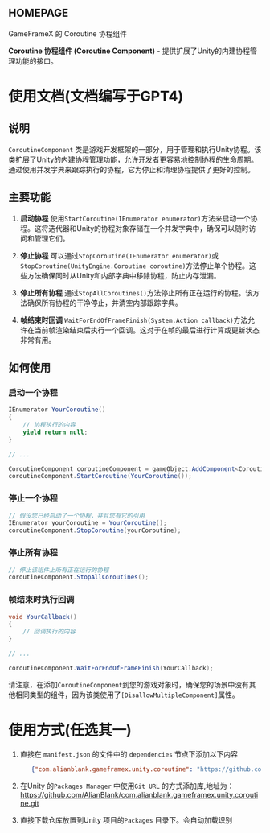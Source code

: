 ﻿## HOMEPAGE

GameFrameX 的 Coroutine 协程组件

**Coroutine 协程组件 (Coroutine Component)** - 提供扩展了Unity的内建协程管理功能的接口。

# 使用文档(文档编写于GPT4)

## 说明

`CoroutineComponent` 类是游戏开发框架的一部分，用于管理和执行Unity协程。该类扩展了Unity的内建协程管理功能，允许开发者更容易地控制协程的生命周期。通过使用并发字典来跟踪执行的协程，它为停止和清理协程提供了更好的控制。

## 主要功能

1. **启动协程**
   使用`StartCoroutine(IEnumerator enumerator)`方法来启动一个协程。这将迭代器和Unity的协程对象存储在一个并发字典中，确保可以随时访问和管理它们。

2. **停止协程**
   可以通过`StopCoroutine(IEnumerator enumerator)`或`StopCoroutine(UnityEngine.Coroutine coroutine)`方法停止单个协程。这些方法确保同时从Unity和内部字典中移除协程，防止内存泄漏。

3. **停止所有协程**
   通过`StopAllCoroutines()`方法停止所有正在运行的协程。该方法确保所有协程的干净停止，并清空内部跟踪字典。

4. **帧结束时回调**
   `WaitForEndOfFrameFinish(System.Action callback)`方法允许在当前帧渲染结束后执行一个回调。这对于在帧的最后进行计算或更新状态非常有用。

## 如何使用

### 启动一个协程

```csharp
IEnumerator YourCoroutine()
{
    // 协程执行的内容
    yield return null;
}

// ...

CoroutineComponent coroutineComponent = gameObject.AddComponent<CoroutineComponent>();
coroutineComponent.StartCoroutine(YourCoroutine());
```

### 停止一个协程

```csharp
// 假设您已经启动了一个协程，并且您有它的引用
IEnumerator yourCoroutine = YourCoroutine();
coroutineComponent.StopCoroutine(yourCoroutine);
```

### 停止所有协程

```csharp
// 停止该组件上所有正在运行的协程
coroutineComponent.StopAllCoroutines();
```

### 帧结束时执行回调

```csharp
void YourCallback()
{
    // 回调执行的内容
}

// ...

coroutineComponent.WaitForEndOfFrameFinish(YourCallback);
```

请注意，在添加`CoroutineComponent`到您的游戏对象时，确保您的场景中没有其他相同类型的组件，因为该类使用了`[DisallowMultipleComponent]`属性。

# 使用方式(任选其一)

1. 直接在 `manifest.json` 的文件中的 `dependencies` 节点下添加以下内容
   ```json
      {"com.alianblank.gameframex.unity.coroutine": "https://github.com/AlianBlank/com.alianblank.gameframex.unity.coroutine.git"}
    ```
2. 在Unity 的`Packages Manager` 中使用`Git URL` 的方式添加库,地址为：https://github.com/AlianBlank/com.alianblank.gameframex.unity.coroutine.git

3. 直接下载仓库放置到Unity 项目的`Packages` 目录下。会自动加载识别